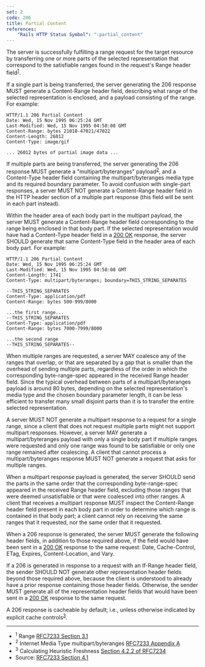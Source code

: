 ```yaml
---
set: 2
code: 206
title: Partial Content
references:
    "Rails HTTP Status Symbol": ":partial_content"
---
```


The server is successfully fulfilling a range request for the target resource by
transferring one or more parts of the selected representation that correspond to
the satisfiable ranges found in the request's Range header
field<sup>[1](#ref-1)</sup>.

If a single part is being transferred, the server generating the 206 response
MUST generate a Content-Range header field, describing what range of the
selected representation is enclosed, and a payload consisting of the range. For
example:

```
HTTP/1.1 206 Partial Content
Date: Wed, 15 Nov 1995 06:25:24 GMT
Last-Modified: Wed, 15 Nov 1995 04:58:08 GMT
Content-Range: bytes 21010-47021/47022
Content-Length: 26012
Content-Type: image/gif

... 26012 bytes of partial image data ...
```

If multiple parts are being transferred, the server generating the 206 response
MUST generate a "multipart/byteranges" payload<sup>[2](#ref-2)</sup>, and a
Content-Type header field containing the multipart/byteranges media type and its
required boundary parameter. To avoid confusion with single-part responses, a
server MUST NOT generate a Content-Range header field in the HTTP header section
of a multiple part response (this field will be sent in each part instead).

Within the header area of each body part in the multipart payload, the server
MUST generate a Content-Range header field corresponding to the range being
enclosed in that body part. If the selected representation would have had a
Content-Type header field in a [200 OK](/200) response, the server SHOULD
generate that same Content-Type field in the header area of each body part.
For example:

```
HTTP/1.1 206 Partial Content
Date: Wed, 15 Nov 1995 06:25:24 GMT
Last-Modified: Wed, 15 Nov 1995 04:58:08 GMT
Content-Length: 1741
Content-Type: multipart/byteranges; boundary=THIS_STRING_SEPARATES

--THIS_STRING_SEPARATES
Content-Type: application/pdf
Content-Range: bytes 500-999/8000

...the first range...
--THIS_STRING_SEPARATES
Content-Type: application/pdf
Content-Range: bytes 7000-7999/8000

...the second range
--THIS_STRING_SEPARATES--
```

When multiple ranges are requested, a server MAY coalesce any of the ranges that
overlap, or that are separated by a gap that is smaller than the overhead of
sending multiple parts, regardless of the order in which the corresponding
byte-range-spec appeared in the received Range header field. Since the typical
overhead between parts of a multipart/byteranges payload is around 80 bytes,
depending on the selected representation's media type and the chosen boundary
parameter length, it can be less efficient to transfer many small disjoint parts
than it is to transfer the entire selected representation.

A server MUST NOT generate a multipart response to a request for a single range,
since a client that does not request multiple parts might not support multipart
responses. However, a server MAY generate a multipart/byteranges payload with
only a single body part if multiple ranges were requested and only one range was
found to be satisfiable or only one range remained after coalescing. A client
that cannot process a multipart/byteranges response MUST NOT generate a request
that asks for multiple ranges.

When a multipart response payload is generated, the server SHOULD send the parts
in the same order that the corresponding byte-range-spec appeared in the
received Range header field, excluding those ranges that were deemed
unsatisfiable or that were coalesced into other ranges. A client that receives a
multipart response MUST inspect the Content-Range header field present in each
body part in order to determine which range is contained in that body part; a
client cannot rely on receiving the same ranges that it requested, nor the same
order that it requested.

When a 206 response is generated, the server MUST generate the following header
fields, in addition to those required above, if the field would have been sent
in a [200 OK](/200) response to the same request: Date, Cache-Control, ETag,
Expires, Content-Location, and Vary.

If a 206 is generated in response to a request with an If-Range header field,
the sender SHOULD NOT generate other representation header fields beyond those
required above, because the client is understood to already have a prior
response containing those header fields. Otherwise, the sender MUST generate all
of the representation header fields that would have been sent in a
[200 OK](/200) response to the same request.

A 206 response is cacheable by default; i.e., unless otherwise indicated by
explicit cache controls<sup>[3](#ref-3)</sup>.

---

* <span id="ref-1"><sup>1</sup> Range [RFC7233 Section 3.1][2]</span>
* <span id="ref-2"><sup>2</sup> Internet Media Type multipart/byteranges
[RFC7233 Appendix A][3]</span>
* <span id="ref-3"><sup>3</sup> Calculating Heuristic Freshness
[Section 4.2.2 of RFC7234][4]</span>
* Source: [RFC7233 Section 4.1][1]

[1]: <http://tools.ietf.org/html/rfc7233#section-4.1>
[2]: <http://tools.ietf.org/html/rfc7233#section-3.1>
[3]: <http://tools.ietf.org/html/rfc7233#appendix-A>
[4]: <http://tools.ietf.org/html/rfc7234#section-4.2.2>
